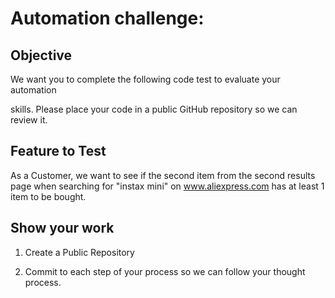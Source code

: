 # Automation challenge:
## Objective
We want you to complete the following code test to evaluate your automation

skills. Please place your code in a public GitHub repository so we can review it.

## Feature to Test
As a Customer, we want to see if the second item from the second results page when searching for "instax mini" on www.aliexpress.com has at least 1 item to be bought.

## Show your work
1. Create a Public Repository

2. Commit to each step of your process so we can follow your thought process.

